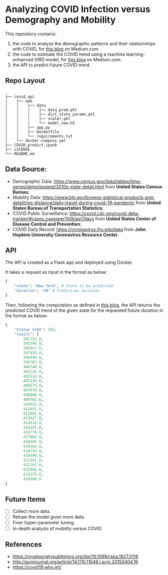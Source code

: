 # Analyzing COVID Infection versus Demography and Mobility
This repository contains:
1. the code to analyze the demographic patterns and their relationships with COVID, for [this blog](https://medium.com/swlh/exploring-the-relationships-among-demography-mobility-and-covid-infection-bd465f12bb6c) on Medium.com.
2. the code to estimate the COVID trend using a machine learning-enhanced SIRD model, for [this blog](https://medium.com/ai-in-plain-english/incorporating-machine-learning-into-traditional-sird-epidemic-model-8b9f97ec9449) on Medium.com.
3. the API to predict future COVID trend.

## Repo Layout
```
.
├── covid_api
│    ├── web
│    │    ├── data
│    │    │    ├── data_pred.pkl
│    │    │    ├── dict_state_params.pkl
│    │    │    ├── scaler.pkl
│    │    │    └── model_new.h5
│    │    ├── app.py
│    │    ├── Dockerfile
│    │    └── requirements.txt
│    └── docker-compose.yml   
├── COVID_predict.ipynb
├── LICENSE
└── README.md
```

## Data Source:
* Demographic Data: <https://www.census.gov/data/tables/time-series/demo/popest/2010s-state-detail.html> from **United States Census Bureau**;
* Mobility Data: <https://www.bts.gov/browse-statistical-products-and-data/trips-distance/daily-travel-during-covid-19-pandemic> from **United States Bureau of Transportation Statistics**;
* COVID Public Surveillance: <https://covid.cdc.gov/covid-data-tracker/#cases_casesper100klast7days> from **United States Center of Disease Control and Prevention**;
* COVID Daily Record: <https://coronavirus.jhu.edu/data> from **John Hopkins University Coronavirus Resource Center**.

## API
The API is created as a Flask app and deployed using Docker.

It takes a request as input in the format as below:
```python
{
    "state": "New York", # State to be predicted
    "duration": "30" # Prediction duration
}
```
Then, following the computation as defined in [this blog](https://zl3311.medium.com/a-gentle-introduction-on-data-enhanced-sird-model-of-covid-49f8216d4746), the API returns the predicted COVID trend of the given state for the requested future duration in the format as below:
```python
{
    "Status Code": 202,
    "result": [
        391733.0,
        393394.0,
        395447.0,
        397035.0,
        398490.0,
        399787.0,
        400748.0,
        402126.0,
        403514.0,
        405320.0,
        406574.0,
        407670.0,
        408808.0,
        409702.0,
        410925.0,
        412051.0,
        412992.0,
        413827.0,
        414818.0,
        416141.0,
        416776.0,
        417665.0,
        418466.0,
        419163.0,
        419759.0,
        420490.0,
        421341.0,
        421767.0,
        422566.0,
        423275.0,
        424200.0
}
```

## Future Items
- [ ] Collect more data.
- [ ] Retrain the model given more data.
- [ ] Finer hyper-parameter tuning.
- [ ] In-depth analysis of mobility versus COVID

## References
* https://royalsocietypublishing.org/doi/10.1098/rspa.1927.0118
* http://acmjournal.org/article/147/10.11648.j.acm.20150404.19
* https://covid19.who.int/
